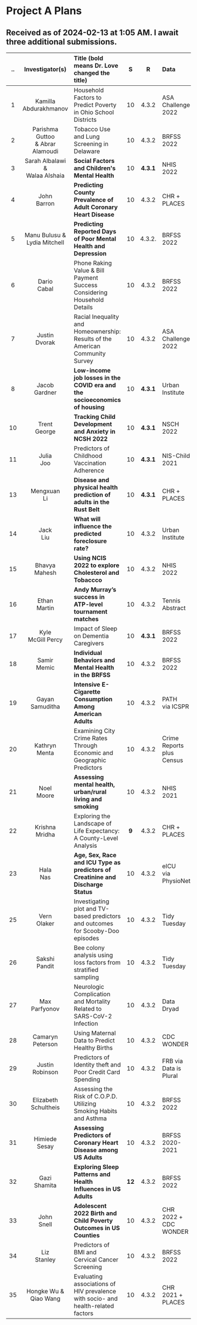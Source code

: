 # Project A Plans

## Received as of 2024-02-13 at 1:05 AM. I await **three** additional submissions.

.. | Investigator(s) | Title (bold means Dr. Love changed the title) | S | R | Data | dim
:--: | :-----------------: | :--------------------------------------------------------- | :--: | :--: | :------------ | :---:
1 | Kamilla <br /> Abdurakhmanov | Household Factors to Predict Poverty in Ohio School Districts | 10 | 4.3.2 | ASA Challenge 2022 | 613 x 9
2 | Parishma Guttoo <br /> & Abrar Alamoudi | Tobacco Use and Lung Screening in Delaware | 10 | 4.3.2 | BRFSS 2022 | **3987** x 10
3 | Sarah Albalawi & <br /> Walaa Alshaia | **Social Factors and Children's Mental Health** | 10 | **4.3.1** | NHIS 2022 | 1191 x 8
4 | John <br /> Barron | **Predicting County Prevalence of Adult Coronary Heart Disease** | 10 | 4.3.2 | CHR + <br /> PLACES | 718 x 12
5 | Manu Bulusu & <br /> Lydia Mitchell | **Predicting Reported Days of Poor Mental Health and Depression** | 10 | 4.3.2. | BRFSS 2022 | 1133 x 8
6 | Dario <br /> Cabal | Phone Raking Value & Bill Payment Success Considering Household Details | 10 | 4.3.2 | BRFSS 2022 | 1200 x 7
7 | Justin <br /> Dvorak | Racial Inequality and Homeownership: Results of the American Community Survey | 10 | 4.3.2 | ASA Challenge 2022 | 1200 x 10
8 | Jacob <br /> Gardner | **Low-income job losses in the COVID era and the socioeconomics of housing** | 10 | **4.3.1** | Urban Institute | 1000 x 7
10 | Trent <br /> George | **Tracking Child Development and Anxiety in NCSH 2022** | 10 | **4.3.1** | NSCH 2022 | 1000 x 10
11 | Julia <br /> Joo | Predictors of Childhood Vaccination Adherence | 10 | **4.3.1** | NIS-Child 2021 | 1200 x 9
13 | Mengxuan <br /> Li | **Disease and physical health prediction of adults in the Rust Belt** | 10 | **4.3.1** | CHR + <br /> PLACES | 566 x 9
14 | Jack <br /> Liu | **What will influence the predicted foreclosure rate?** | 10 | 4.3.2 | Urban Institute | 1199 x 11
15 | Bhavya <br /> Mahesh | **Using NCIS 2022 to explore Cholesterol and Tobaccco** | 10 | 4.3.2 | NHIS 2022 | 1200 x 7
16 | Ethan <br /> Martin | **Andy Murray’s success in ATP-level tournament matches** | 10 | 4.3.2 | Tennis Abstract | 961 x 12
17 | Kyle <br /> McGill Percy | Impact of Sleep on Dementia Caregivers | 10 | **4.3.1** | BRFSS 2022 | 1200 x 10
18 | Samir <br /> Memic | **Individual Behaviors and Mental Health in the BRFSS** | 10 | 4.3.2 | BRFSS 2022 | 1200 x **19**
19 | Gayan <br /> Samuditha | **Intensive E-Cigarette Consumption Among American Adults** | 10 | 4.3.2 | PATH <br /> via ICSPR | 1200 x 12
20 | Kathryn <br /> Menta | Examining City Crime Rates Through Economic and Geographic Predictors | 10 | 4.3.2 | Crime Reports <br /> plus Census | 228 x 8
21 | Noel <br /> Moore | **Assessing mental health, urban/rural living and smoking** | 10 | 4.3.2 | NHIS 2021 | 739 x 7
22 | Krishna <br /> Mridha | Exploring the Landscape of Life Expectancy: A County-Level Analysis | **9** | 4.3.2 | CHR + <br /> PLACES | 354 x 11
23 | Hala <br /> Nas | **Age, Sex, Race and ICU Type as predictors of Creatinine and Discharge Status** | 10 | 4.3.2 | eICU <br /> via PhysioNet | 900 x 7
25 | Vern <br /> Olaker | Investigating plot and TV-based predictors and outcomes for Scooby-Doo episodes | 10 | 4.3.2 | Tidy Tuesday | 322 x 10
26 | Sakshi <br /> Pandit | Bee colony analysis using loss factors from stratified sampling | 10 | 4.3.2 | Tidy Tuesday | 999 x 11
27 | Max <br /> Parfyonov | Neurologic Complication and Mortality Related to SARS-CoV-2 Infection | 10 | 4.3.2 | Data Dryad | 1200 x 11
28 | Camaryn <br /> Peterson | Using Maternal Data to Predict Healthy Births | 10 | 4.3.2 | CDC WONDER | 626 x 7
29 | Justin <br /> Robinson | Predictors of Identity theft and Poor Credit Card Spending | 10 | 4.3.2 | FRB via <br /> Data is Plural | 1180 x 11
30 | Elizabeth <br /> Schultheis | Assessing the Risk of C.O.P.D. Utilizing Smoking Habits and Asthma | 10 | 4.3.2 | BRFSS 2022 | 1200 x 8
31 | Himiede <br /> Sesay | **Assessing Predictors of Coronary Heart Disease among US Adults** | 10 | 4.3.2 | BRFSS 2020-2021 | 999 x 10
32 | Gazi <br /> Shamita | **Exploring Sleep Patterns and Health Influences in US Adults** | **12** | 4.3.2 | BRFSS 2022 | 1200 x 7
33 | John <br /> Snell | **Adolescent 2022 Birth and Child Poverty Outcomes in US Counties** | 10 | 4.3.2 | CHR 2022 + <br /> CDC WONDER | 576 x 15
34 | Liz <br /> Stanley | Predictors of BMI and Cervical Cancer Screening | 10 | 4.3.2 | BRFSS 2022 | 1200 x 9
35 | Hongke Wu & <br /> Qiao Wang | Evaluating associations of HIV prevalence with socio- and health-related factors | 10 | 4.3.2 | CHR 2021 + <br /> PLACES | 999 x 10

